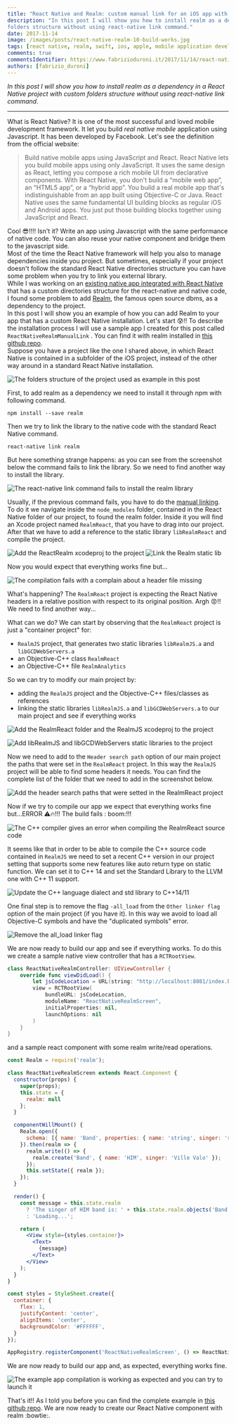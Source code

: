 ```yaml
---
title: "React Native and Realm: custom manual link for an iOS app with custom directory structure"
description: "In this post I will show you how to install realm as a dependency in a React Native project with custom
folders structure without using react-native link command."
date: 2017-11-14
image: /images/posts/react-native-realm-10-build-works.jpg
tags: [react native, realm, swift, ios, apple, mobile application development, javascript]
comments: true
commentsIdentifier: https://www.fabrizioduroni.it/2017/11/14/react-native-realm-custom-manual-linking-app-custom-directories-ios/
authors: [fabrizio_duroni]
---
```


*In this post I will show you how to install realm as a dependency in a React Native project with custom folders
structure without using react-native link command*.

---

What is React Native? It is one of the most successful and loved mobile development framework. It let you build *real
native mobile* application using Javascript. It has been developed by Facebook. Let's see the definition from the
official website:

> Build native mobile apps using JavaScript and React. React Native lets you build mobile apps using only JavaScript. It uses the same design as React, letting you compose a rich mobile UI from declarative components. With React Native, you don't build a “mobile web app”, an “HTML5 app”, or a “hybrid app”. You build a real mobile app that's indistinguishable from an app built using Objective-C or Java. React Native uses the same fundamental UI building blocks as regular iOS and Android apps. You just put those building blocks together using JavaScript and React.

Cool :sunglasses:!!!! Isn't it? Write an app using Javascript with the same performance of native code. You can also
reuse your native component and bridge them to the javascript side.  
Most of the time the React Native framework will help you also to manage dependencies inside you project. But sometimes,
especially if your project doesn't follow the standard React Native directories structure you can have some problem when
you try to link you external library.  
While I was working on
an [existing native app integrated with React Native](https://reactnative.dev/docs/integration-with-existing-apps/ 'existing native app integrated with React Native')
that has a custom directories structure for the react-native and native code, I found some problem to
add [Realm](https://realm.io 'https://realm.io'), the famous open source dbms, as a dependency to the project.  
In this post I will show you an example of how you can add Realm to your app that has a custom React Native
installation. Let's start :cold_sweat:!!
To describe the installation process I will use a sample app I created for this post called `ReactNativeRealmManualLink`
. You can find it with realm installed
in [this github repo](https://github.com/chicio/React-Native-Realm-Manual-Link 'React Native realm manual link').  
Suppose you have a project like the one I shared above, in which React Native is contained in a subfolder of the iOS
project, instead of the other way around in a standard React Native installation.

![The folders structure of the project used as example in this post](/images/posts/react-native-realm-1-directories.jpg)

First, to add realm as a dependency we need to install it through npm with following command.

```shell
npm install --save realm
```

Then we try to link the library to the native code with the standard React Native command.

```shell
react-native link realm
```

But here something strange happens: as you can see from the screenshot below the command fails to link the library. So
we need to find another way to install the library.

![The react-native link command fails to install the realm library](/images/posts/react-native-realm-2-link-fails.jpg)

Usually, if the previous command fails, you have to do
the [manual linking](https://reactnative.dev/docs/linking-libraries-ios/ "manual linking"). To do it we navigate inside
the `node_modules` folder, contained in the React Native folder of our project, to found the realm folder. Inside it you
will find an Xcode project named `RealmReact`, that you have to drag into our project. After that we have to add a
reference to the static library `libRealmReact` and compile the project.

![Add the ReactRealm xcodeproj to the project](/images/posts/react-native-realm-3-manual-link-step-1.jpg)
![Link the Realm static lib](/images/posts/react-native-realm-3-manual-link-step-2.jpg)

Now you would expect that everything works fine but...

![The compilation fails with a complain about a header file missing](/images/posts/react-native-realm-4-manual-link-fails.jpg)

What's happening? The `RealmReact` project is expecting the React Native headers in a relative position with respect to
its original position. Argh :rage:!! We need to find another way...

What can we do? We can start by observing that the `RealmReact` project is just a "container project" for:

* `RealmJS` project, that generates two static libraries `libRealmJS.a` and `libGCDWebServers.a`
* an Objective-C++ class `RealmReact`
* an Objective-C++ file `RealmAnalytics`

So we can try to modify our main project by:

* adding the `RealmJS` project and the Objective-C++ files/classes as references
* linking the static libraries `libRealmJS.a` and `libGCDWebServers.a` to our main project and see if everything works

![Add the RealmReact folder and the RealmJS xcodeproj to the project](/images/posts/react-native-realm-5-custom-manual-link-step-1.jpg)

![Add libRealmJS and libGCDWebServers static libraries to the project](/images/posts/react-native-realm-5-custom-manual-link-step-2.jpg)

Now we need to add to the `Header search path` option of our main project the paths that were set in the `RealmReact`
project. In this way the `RealmJS` project will be able to find some headers it needs. You can find the complete list of
the folder that we need to add in the screenshot below.

![Add the header search paths that were setted in the RealmReact project](/images/posts/react-native-realm-6-header-search-path.jpg)

Now if we try to compile our app we expect that everything works fine but...ERROR :warning::fire:!!! The build fails :
boom:!!!

![The C++ compiler gives an error when compiling the RealmReact source code](/images/posts/react-native-realm-7-Cplusplus-error.jpg)

It seems like that in order to be able to compile the C++ source code contained in `RealmJS` we need to set a recent C++
version in our project setting that supports some new features like auto return type on static function. We can set it
to C++ 14 and set the Standard Library to the LLVM one with C++ 11 support.

![Update the C++ language dialect and std library to C++14/11](/images/posts/react-native-realm-8-Cplusplus-setup.jpg)

One final step is to remove the flag `-all_load` from the `Other linker flag` option of the main project (if you have
it). In this way we avoid to load all Objective-C symbols and have the "duplicated symbols" error.

![Remove the all_load linker flag](/images/posts/react-native-realm-9-all_load.jpg)

We are now ready to build our app and see if everything works. To do this we create a sample native view controller that
has a `RCTRootView`.

```swift
class ReactNativeRealmController: UIViewController {
    override func viewDidLoad() {
        let jsCodeLocation = URL(string: "http://localhost:8081/index.bundle?platform=ios")
        view = RCTRootView(
            bundleURL: jsCodeLocation,
            moduleName: "ReactNativeRealmScreen",
            initialProperties: nil,
            launchOptions: nil
        )
    }
}
```

and a sample react component with some realm write/read operations.

```jsx
const Realm = require('realm');

class ReactNativeRealmScreen extends React.Component {
  constructor(props) {
    super(props);
    this.state = {
      realm: null
    };
  }

  componentWillMount() {
    Realm.open({
      schema: [{ name: 'Band', properties: { name: 'string', singer: 'string' } }]
    }).then(realm => {
      realm.write(() => {
        realm.create('Band', { name: 'HIM', singer: 'Ville Valo' });
      });
      this.setState({ realm });
    });
  }

  render() {
    const message = this.state.realm
      ? 'The singer of HIM band is: ' + this.state.realm.objects('Band').filtered('name = "HIM"')[0].singer
      : 'Loading...';

    return (
      <View style={styles.container}>
        <Text>
          {message}
        </Text>
      </View>
    );
  }
}

const styles = StyleSheet.create({
  container: {
    flex: 1,
    justifyContent: 'center',
    alignItems: 'center',
    backgroundColor: '#FFFFFF',
  }
});

AppRegistry.registerComponent('ReactNativeRealmScreen', () => ReactNativeRealmScreen, false);
```

We are now ready to build our app and, as expected, everything works fine.

![The example app compilation is working as expected and you can try to launch it](/images/posts/react-native-realm-10-build-works.jpg)

That's it!! As I told you before you can find the complete example
in [this github repo](https://github.com/chicio/React-Native-Realm-Manual-Link 'React Native realm manual link'). We are
now ready to create our React Native component with realm :bowtie:.  
